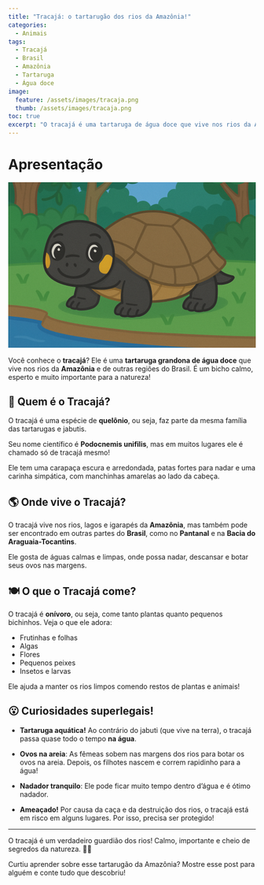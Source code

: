 ```yaml
---
title: "Tracajá: o tartarugão dos rios da Amazônia!" 
categories:
  - Animais 
tags:
  - Tracajá
  - Brasil
  - Amazônia
  - Tartaruga
  - Água doce
image:
  feature: /assets/images/tracaja.png 
  thumb: /assets/images/tracaja.png
toc: true
excerpt: "O tracajá é uma tartaruga de água doce que vive nos rios da Amazônia. Ele é grandão, adora comer plantas e é muito importante para a natureza!"
---
```


# Apresentação

![Imagem do Tracajá](/assets/images/tracaja.png)

Você conhece o **tracajá**? Ele é uma **tartaruga grandona de água doce** que vive nos rios da **Amazônia** e de outras regiões do Brasil. É um bicho calmo, esperto e muito importante para a natureza!

## 🐢 Quem é o Tracajá?

O tracajá é uma espécie de **quelônio**, ou seja, faz parte da mesma família das tartarugas e jabutis.

Seu nome científico é **Podocnemis unifilis**, mas em muitos lugares ele é chamado só de tracajá mesmo!

Ele tem uma carapaça escura e arredondada, patas fortes para nadar e uma carinha simpática, com manchinhas amarelas ao lado da cabeça.

## 🌎 Onde vive o Tracajá?

O tracajá vive nos rios, lagos e igarapés da **Amazônia**, mas também pode ser encontrado em outras partes do **Brasil**, como no **Pantanal** e na **Bacia do Araguaia-Tocantins**.

Ele gosta de águas calmas e limpas, onde possa nadar, descansar e botar seus ovos nas margens.

## 🍽️ O que o Tracajá come?

O tracajá é **onívoro**, ou seja, come tanto plantas quanto pequenos bichinhos. Veja o que ele adora:

- Frutinhas e folhas
- Algas
- Flores
- Pequenos peixes
- Insetos e larvas

Ele ajuda a manter os rios limpos comendo restos de plantas e animais!

## 😮 Curiosidades superlegais!

- **Tartaruga aquática!** Ao contrário do jabuti (que vive na terra), o tracajá passa quase todo o tempo **na água**.

- **Ovos na areia**: As fêmeas sobem nas margens dos rios para botar os ovos na areia. Depois, os filhotes nascem e correm rapidinho para a água!

- **Nadador tranquilo**: Ele pode ficar muito tempo dentro d’água e é ótimo nadador.

- **Ameaçado!** Por causa da caça e da destruição dos rios, o tracajá está em risco em alguns lugares. Por isso, precisa ser protegido!

---

O tracajá é um verdadeiro guardião dos rios! Calmo, importante e cheio de segredos da natureza. 🐢💧

Curtiu aprender sobre esse tartarugão da Amazônia? Mostre esse post para alguém e conte tudo que descobriu!
